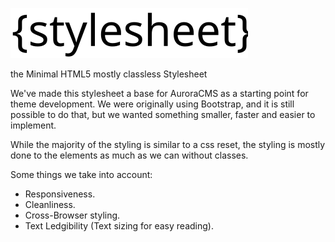 ![stylesheet](img/stylesheet.svg)

the Minimal HTML5 mostly classless Stylesheet

We've made this stylesheet a base for AuroraCMS as a starting point for theme development. We were originally using Bootstrap, and it is still possible to do that, but we wanted something smaller, faster and easier to implement.

While the majority of the styling is similar to a css reset, the styling is mostly done to the elements as much as we can without classes.

Some things we take into account:
- Responsiveness.
- Cleanliness.
- Cross-Browser styling.
- Text Ledgibility (Text sizing for easy reading).
